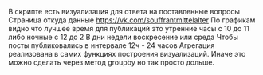 В скрипте есть визуализация для ответа на поставленные вопросы
Страница откуда данные https://vk.com/souffrantmittelalter
По графикам видно что лучшее время для публикаций это утренние часы с 10 до 11 либо ночные с 12 до 2
В дни недели воскресение или среда
Чтобы посты публиковались в интервале 12ч - 24 часов
Агрегация реализована в самих функциях построения визуализаций.
Иначе это можно сделать через метод groupby но так просто дольше.